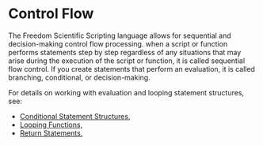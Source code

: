 # Control Flow

The Freedom Scientific Scripting language allows for sequential and
decision-making control flow processing. when a script or function
performs statements step by step regardless of any situations that may
arise during the execution of the script or function, it is called
sequential flow control. If you create statements that perform an
evaluation, it is called branching, conditional, or decision-making.

For details on working with evaluation and looping statement structures,
see:

- [Conditional Statement
  Structures](Control_Flow/Conditional_Statement_Structures.html),
- [Looping Functions,](Control_Flow/Looping_Functions.html)
- [Return Statements.](Control_Flow/Return_Function.html)
